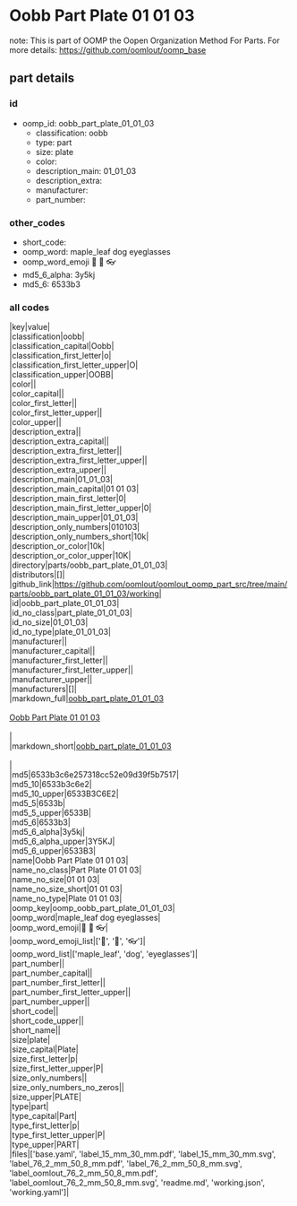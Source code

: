 # Oobb Part Plate 01 01 03  

note: This is part of OOMP the Oopen Organization Method For Parts. For more details: https://github.com/oomlout/oomp_base

##  part details





### id
* oomp_id: oobb_part_plate_01_01_03
  * classification: oobb
  * type: part
  * size: plate
  * color: 
  * description_main: 01_01_03
  * description_extra: 
  * manufacturer: 
  * part_number: 

### other_codes
* short_code: 
* oomp_word: maple_leaf dog eyeglasses
* oomp_word_emoji :maple_leaf: :dog: :eyeglasses:
* md5_6_alpha: 3y5kj
* md5_6: 6533b3

### all codes 
|key|value|  
|classification|oobb|  
|classification_capital|Oobb|  
|classification_first_letter|o|  
|classification_first_letter_upper|O|  
|classification_upper|OOBB|  
|color||  
|color_capital||  
|color_first_letter||  
|color_first_letter_upper||  
|color_upper||  
|description_extra||  
|description_extra_capital||  
|description_extra_first_letter||  
|description_extra_first_letter_upper||  
|description_extra_upper||  
|description_main|01_01_03|  
|description_main_capital|01 01 03|  
|description_main_first_letter|0|  
|description_main_first_letter_upper|0|  
|description_main_upper|01_01_03|  
|description_only_numbers|010103|  
|description_only_numbers_short|10k|  
|description_or_color|10k|  
|description_or_color_upper|10K|  
|directory|parts/oobb_part_plate_01_01_03|  
|distributors|[]|  
|github_link|https://github.com/oomlout/oomlout_oomp_part_src/tree/main/parts/oobb_part_plate_01_01_03/working|  
|id|oobb_part_plate_01_01_03|  
|id_no_class|part_plate_01_01_03|  
|id_no_size|01_01_03|  
|id_no_type|plate_01_01_03|  
|manufacturer||  
|manufacturer_capital||  
|manufacturer_first_letter||  
|manufacturer_first_letter_upper||  
|manufacturer_upper||  
|manufacturers|[]|  
|markdown_full|[oobb_part_plate_01_01_03](https://github.com/oomlout/oomlout_oomp_part_src/tree/main/parts/oobb_part_plate_01_01_03/working)<br>[](https://github.com/oomlout/oomlout_oomp_part_src/tree/main/parts/oobb_part_plate_01_01_03/working)<br>[Oobb Part Plate 01 01 03](https://github.com/oomlout/oomlout_oomp_part_src/tree/main/parts/oobb_part_plate_01_01_03/working)<br><br>|  
|markdown_short|[oobb_part_plate_01_01_03](https://github.com/oomlout/oomlout_oomp_part_src/tree/main/parts/oobb_part_plate_01_01_03/working)<br><br>|  
|md5|6533b3c6e257318cc52e09d39f5b7517|  
|md5_10|6533b3c6e2|  
|md5_10_upper|6533B3C6E2|  
|md5_5|6533b|  
|md5_5_upper|6533B|  
|md5_6|6533b3|  
|md5_6_alpha|3y5kj|  
|md5_6_alpha_upper|3Y5KJ|  
|md5_6_upper|6533B3|  
|name|Oobb Part Plate 01 01 03|  
|name_no_class|Part Plate 01 01 03|  
|name_no_size|01 01 03|  
|name_no_size_short|01 01 03|  
|name_no_type|Plate 01 01 03|  
|oomp_key|oomp_oobb_part_plate_01_01_03|  
|oomp_word|maple_leaf dog eyeglasses|  
|oomp_word_emoji|:maple_leaf: :dog: :eyeglasses:|  
|oomp_word_emoji_list|[':maple_leaf:', ':dog:', ':eyeglasses:']|  
|oomp_word_list|['maple_leaf', 'dog', 'eyeglasses']|  
|part_number||  
|part_number_capital||  
|part_number_first_letter||  
|part_number_first_letter_upper||  
|part_number_upper||  
|short_code||  
|short_code_upper||  
|short_name||  
|size|plate|  
|size_capital|Plate|  
|size_first_letter|p|  
|size_first_letter_upper|P|  
|size_only_numbers||  
|size_only_numbers_no_zeros||  
|size_upper|PLATE|  
|type|part|  
|type_capital|Part|  
|type_first_letter|p|  
|type_first_letter_upper|P|  
|type_upper|PART|  
|files|['base.yaml', 'label_15_mm_30_mm.pdf', 'label_15_mm_30_mm.svg', 'label_76_2_mm_50_8_mm.pdf', 'label_76_2_mm_50_8_mm.svg', 'label_oomlout_76_2_mm_50_8_mm.pdf', 'label_oomlout_76_2_mm_50_8_mm.svg', 'readme.md', 'working.json', 'working.yaml']|  
